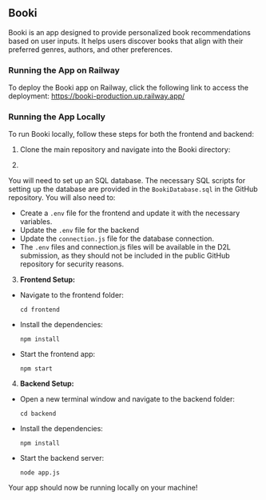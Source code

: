 ## **Booki**

Booki is an app designed to provide personalized book recommendations based on user inputs. It helps users discover books that align with their preferred genres, authors, and other preferences.

### **Running the App on Railway**

To deploy the Booki app on Railway, click the following link to access the deployment: 
https://booki-production.up.railway.app/

### **Running the App Locally**

To run Booki locally, follow these steps for both the frontend and backend:

1. Clone the main repository and navigate into the Booki directory:

2. 
You will need to set up an SQL database. The necessary SQL scripts for setting up the database are provided in the `BookiDatabase.sql` in the GitHub repository. 
You will also need to:
- Create a `.env` file for the frontend and update it with the necessary variables.
- Update the `.env` file for the backend 
- Update the `connection.js` file for the database connection.
- The `.env` files and connection.js files will be available in the D2L submission, as they should not be included in the public GitHub repository for security reasons.


3. **Frontend Setup:**
- Navigate to the frontend folder:
  ```
  cd frontend
  ```
- Install the dependencies:
  ```
  npm install
  ```
- Start the frontend app:
  ```
  npm start
  ```

4. **Backend Setup:**
- Open a new terminal window and navigate to the backend folder:
  ```
  cd backend
  ```
- Install the dependencies:
  ```
  npm install
  ```
- Start the backend server:
  ```
  node app.js
  ```

Your app should now be running locally on your machine!

